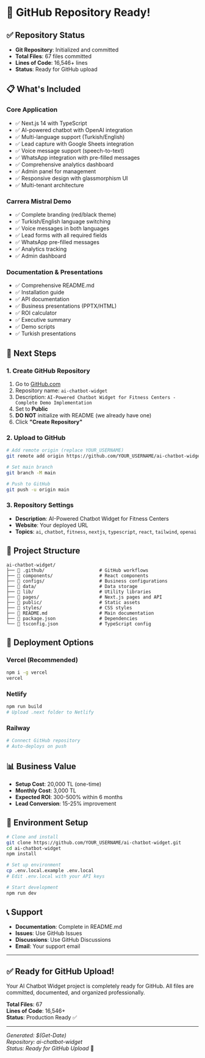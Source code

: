 # 🚀 GitHub Repository Ready!

## ✅ Repository Status
- **Git Repository**: Initialized and committed
- **Total Files**: 67 files committed
- **Lines of Code**: 16,546+ lines
- **Status**: Ready for GitHub upload

## 📋 What's Included

### Core Application
- ✅ Next.js 14 with TypeScript
- ✅ AI-powered chatbot with OpenAI integration
- ✅ Multi-language support (Turkish/English)
- ✅ Lead capture with Google Sheets integration
- ✅ Voice message support (speech-to-text)
- ✅ WhatsApp integration with pre-filled messages
- ✅ Comprehensive analytics dashboard
- ✅ Admin panel for management
- ✅ Responsive design with glassmorphism UI
- ✅ Multi-tenant architecture

### Carrera Mistral Demo
- ✅ Complete branding (red/black theme)
- ✅ Turkish/English language switching
- ✅ Voice messages in both languages
- ✅ Lead forms with all required fields
- ✅ WhatsApp pre-filled messages
- ✅ Analytics tracking
- ✅ Admin dashboard

### Documentation & Presentations
- ✅ Comprehensive README.md
- ✅ Installation guide
- ✅ API documentation
- ✅ Business presentations (PPTX/HTML)
- ✅ ROI calculator
- ✅ Executive summary
- ✅ Demo scripts
- ✅ Turkish presentations

## 🎯 Next Steps

### 1. Create GitHub Repository
1. Go to [GitHub.com](https://github.com/new)
2. Repository name: `ai-chatbot-widget`
3. Description: `AI-Powered Chatbot Widget for Fitness Centers - Complete Demo Implementation`
4. Set to **Public**
5. **DO NOT** initialize with README (we already have one)
6. Click **"Create Repository"**

### 2. Upload to GitHub
```bash
# Add remote origin (replace YOUR_USERNAME)
git remote add origin https://github.com/YOUR_USERNAME/ai-chatbot-widget.git

# Set main branch
git branch -M main

# Push to GitHub
git push -u origin main
```

### 3. Repository Settings
- **Description**: AI-Powered Chatbot Widget for Fitness Centers
- **Website**: Your deployed URL
- **Topics**: `ai`, `chatbot`, `fitness`, `nextjs`, `typescript`, `react`, `tailwind`, `openai`

## 📁 Project Structure
```
ai-chatbot-widget/
├── 📁 .github/                    # GitHub workflows
├── 📁 components/                 # React components
├── 📁 configs/                    # Business configurations
├── 📁 data/                       # Data storage
├── 📁 lib/                        # Utility libraries
├── 📁 pages/                      # Next.js pages and API
├── 📁 public/                     # Static assets
├── 📁 styles/                     # CSS styles
├── 📄 README.md                   # Main documentation
├── 📄 package.json                # Dependencies
└── 📄 tsconfig.json               # TypeScript config
```

## 🚀 Deployment Options

### Vercel (Recommended)
```bash
npm i -g vercel
vercel
```

### Netlify
```bash
npm run build
# Upload .next folder to Netlify
```

### Railway
```bash
# Connect GitHub repository
# Auto-deploys on push
```

## 📊 Business Value
- **Setup Cost**: 20,000 TL (one-time)
- **Monthly Cost**: 3,000 TL
- **Expected ROI**: 300-500% within 6 months
- **Lead Conversion**: 15-25% improvement

## 🔧 Environment Setup
```bash
# Clone and install
git clone https://github.com/YOUR_USERNAME/ai-chatbot-widget.git
cd ai-chatbot-widget
npm install

# Set up environment
cp .env.local.example .env.local
# Edit .env.local with your API keys

# Start development
npm run dev
```

## 📞 Support
- **Documentation**: Complete in README.md
- **Issues**: Use GitHub Issues
- **Discussions**: Use GitHub Discussions
- **Email**: Your support email

---

## ✅ Ready for GitHub Upload!

Your AI Chatbot Widget project is completely ready for GitHub. All files are committed, documented, and organized professionally.

**Total Files**: 67  
**Lines of Code**: 16,546+  
**Status**: Production Ready ✅

---

*Generated: $(Get-Date)*  
*Repository: ai-chatbot-widget*  
*Status: Ready for GitHub Upload* 🚀
